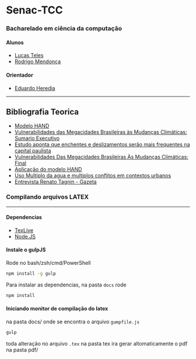 # Senac-TCC 
### Bacharelado em ciência da computação

#### Alunos
 - [Lucas Teles](https://github.com/lucasteles)
 - [Rodrigo Mendonça](https://github.com/rodrigo-mendonca)

#### Orientador
 - [Eduardo Heredia](https://github.com/eheredia2511)

-----------

## Bibliografia Teorica
- [Modelo HAND](http://modelohand.blogspot.com.br/2012/03/modelo-hand-na-previsao-de-enchentes_08.html)
- [Vulnerabilidades das Megacidades Brasileiras às Mudanças Climáticas: Sumario Executivo](http://mudancasclimaticas.cptec.inpe.br/~rmclima/pdfs/publicacoes/2010/SumarioExecutivo_megacidades.pdf)
- [Estudo aponta que enchentes e deslizamentos serão mais frequentes na capital paulista](http://www.inpe.br/noticias/noticia.php?Cod_Noticia=2215)
- [Vulnerabilidades Das Megacidades Brasileiras Às Mudanças Climáticas: Final](http://www.nepo.unicamp.br/textos/publicacoes/livros/megacidades/megacidades_RMSP.pdf)
- [Aplicação do modelo HAND](http://4ccr.pgr.mpf.mp.br/documentos-e-publicacoes/adis-propostas/adi_4901_peticao_inicial_-_parte_2.pdf)
- [Uso Multiplo da agua e multiplos conflitos em contextos urbanos](http://www.nepo.unicamp.br/textos/publicacoes/livros/migracao_urbanas/02pronex_14_Uso_Multiplo.pdf)
- [Entrevista Renato Tagnin - Gazeta](https://www.youtube.com/watch?v=fZJmAj2sFaE)


### Compilando arquivos LATEX
----------------------------
#### Dependencias
 - [TexLive](https://www.tug.org/texlive/)
 - [Node.JS](https://nodejs.org/)

#### Instale o gulpJS 
Rode no bash/zsh/cmd/PowerShell
```sh
npm install -g gulp
```

Para instalar as dependencias, na pasta `docs` rode
```sh
npm install
```

#### Iniciando monitor de compilação do latex
na pasta docs/ onde se encontra o arquivo `gumpfile.js`

```sh
gulp
```

toda alteração no arquivo `.tex` na pasta tex ira gerar altomaticamente o pdf na pasta pdf/

